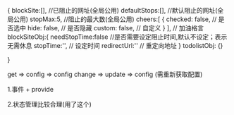 {
    blockSite:[],         //已阻止的网址(全局公用)
    defaultStops:[], //默认阻止的网址(全局公用)
    stopMax:5,      //阻止的最大数(全局公用)
    cheers:[
        {
            checked: false,  // 是否选中
            hide: false, // 是否隐藏
            custom: false, // 自定义
        }
    ],  // 加油格言
    blockSiteObj:{
        needStopTime:false  //是否需要设定阻止时间,默认不设定；表示无需休息
        stopTime:'',        // 设定时间
        redirectUrl:''      // 重定向地址
    }
    todolistObj: {}

}

<!-- 页面的数据流 -->
get => config => config change => update => config (需重新获取配置)

1.事件 + provide

2.状态管理比较合理(用了这个)